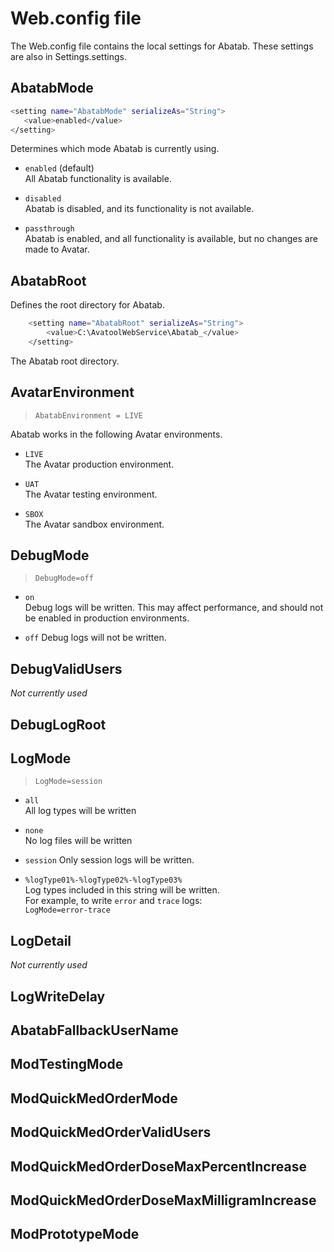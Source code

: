 # Web.config file

The Web.config file contains the local settings for Abatab. These settings are also in Settings.settings.

## AbatabMode

```bash
<setting name="AbatabMode" serializeAs="String">
   <value>enabled</value>
</setting>
```

Determines which mode Abatab is currently using.

* `enabled` (default)  
All Abatab functionality is available.

* `disabled`  
Abatab is disabled, and its functionality is not available.

* `passthrough`  
Abatab is enabled, and all functionality is available, but no changes are made to Avatar.

## AbatabRoot

Defines the root directory for Abatab.

```bash
    <setting name="AbatabRoot" serializeAs="String">
        <value>C:\AvatoolWebService\Abatab_</value>
    </setting>
```

The Abatab root directory.

## AvatarEnvironment

> `AbatabEnvironment = LIVE`

Abatab works in the following Avatar environments.

* `LIVE`  
The Avatar production environment.

* `UAT`  
The Avatar testing environment.

* `SBOX`  
The Avatar sandbox environment.

## DebugMode

> `DebugMode=off`

* `on`  
Debug logs will be written. This may affect performance, and should not be enabled in production environments.

* `off`
Debug logs will not be written.

## DebugValidUsers

*Not currently used*

## DebugLogRoot

## LogMode

> `LogMode=session`

* `all`  
All log types will be written

* `none`  
No log files will be written

* `session`
Only session logs will be written.

* `%logType01%-%logType02%-%logType03%`  
Log types included in this string will be written.  
For example, to write `error` and `trace` logs:  
`LogMode=error-trace`  

## LogDetail

*Not currently used*

## LogWriteDelay

## AbatabFallbackUserName

## ModTestingMode

## ModQuickMedOrderMode

## ModQuickMedOrderValidUsers

## ModQuickMedOrderDoseMaxPercentIncrease

## ModQuickMedOrderDoseMaxMilligramIncrease

## ModPrototypeMode